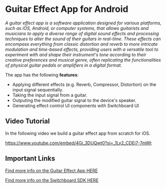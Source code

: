 # Guitar Effect App for Android

*A guitar effect app is a software application designed for various platforms, such as iOS, Android, or computer systems, that allows guitarists and musicians to apply a diverse range of digital sound effects and processing techniques to alter the sound of their guitars in real-time. These effects can encompass everything from classic distortion and reverb to more intricate modulation and time-based effects, providing users with a versatile tool to experiment with and shape their instrument's tone according to their creative preferences and musical genre, often replicating the functionalities of physical guitar pedals or amplifiers in a digital format.*

The app has the following **features**:

- Applying different effects (e.g. Reverb, Compressor, Distortion) on the input signal sequentially.
- Taking the input signal from a guitar.
- Outputing the modified guitar signal to the device's speaker.
- Generating effect control UI components with Switchboard UI

## Video Tutorial

In the following video we build a guitar effect app from scratch for iOS.

https://www.youtube.com/embed/4Gj_3DUQwt0?si=_1Ly2_CDEi7-7mWt

## Important Links

<a href="https://docs.switchboard.audio/docs/examples/guitar-effect-app/" target="_blank">Find more info on the Guitar Effect App HERE</a>

<a href="https://docs.switchboard.audio/" target="_blank">Find more info on the Switchboard SDK HERE</a>

